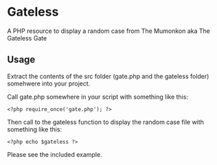 # Gateless
A PHP resource to display a random case from The Mumonkon aka The Gateless Gate

## Usage

Extract the contents of the src folder (gate.php and the gateless folder) somehwere into your project.

Call gate.php somewhere in your script with something like this:

    <?php require_once('gate.php'); ?>

Then call to the gateless function to display the random case file with something like this:

    <?php echo $gateless ?>

Please see the included example.
